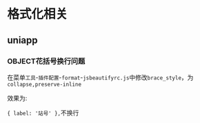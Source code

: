 # 格式化相关

## uniapp

### OBJECT花括号换行问题

在菜单`工具`-`插件配置`-`format`-`jsbeautifyrc.js`中修改`brace_style`，为`collapse,preserve-inline`

效果为:

`{ label: '站号' },`不换行
